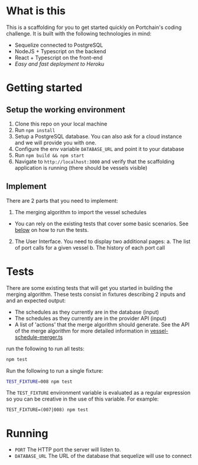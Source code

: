 
# What is this

This is a scaffolding for you to get started quickly on Portchain's coding challenge.
It is built with the following technologies in mind:
- Sequelize connected to PostgreSQL
- NodeJS + Typescript on the backend
- React + Typescript on the front-end
- *Easy and fast deployment to Heroku*

# Getting started

## Setup the working environment

1. Clone this repo on your local machine
2. Run `npm install`
3. Setup a PostgreSQL database. You can also ask for a cloud instance and we will provide you with one. 
4. Configure the env variable `DATABASE_URL` and point it to your database
5. Run `npm build && npm start`
6. Navigate to `http://localhost:3000` and verify that the scaffolding application is running (there should be vessels visible)

## Implement

There are 2 parts that you need to implement:

1. The merging algorithm to import the vessel schedules
  - You can rely on the existing tests that cover some basic scenarios. See [below](#Tests) on how to run the tests.
2. The User Interface. You need to display two additional pages:
  a. The list of port calls for a given vessel
  b. The history of each port call

# Tests

There are some existing tests that will get you started in building the merging algorithm.
These tests consist in fixtures describing 2 inputs and and an expected output:
- The schedules as they currently are in the database (input)
- The schedules as they currently are in the provider API (input)
- A list of 'actions' that the merge algorithm should generate. See the API of the merge algorithm for more detailed information in [vessel-schedule-merger.ts](https://github.com/Portchain/coding-challenge-data-import-scaffolding/blob/master/src/server/import-service/vessel-schedule-merger.ts)


run the following to run all tests:

```sh
npm test
```

Run the following to run a single fixture:

```sh
TEST_FIXTURE=008 npm test
```

The `TEST_FIXTURE` environment variable is evaluated as a regular expression so you can be creative in the use of this variable.
For example:
```
TEST_FIXTURE=(007|008) npm test
```


# Running

- `PORT` The HTTP port the server will listen to.
- `DATABASE_URL` The URL of the database that sequelize will use to connect